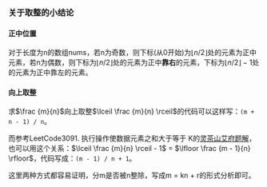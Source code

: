 ### 关于取整的小结论

#### 正中位置

对于长度为n的数组nums，若n为奇数，则下标(从0开始)为$\lfloor n/2 \rfloor$处的元素为正中元素，若n为偶数，则下标为$\lfloor n/2 \rfloor$处的元素为正中**靠右**的元素，下标为$\lfloor n/2 \rfloor - 1$处的元素为正中靠左的元素。

#### 向上取整

求$\frac {m}{n}$向上取整$\lceil \frac {m}{n} \rceil$的代码可以这样写：`(m + n - 1) / n`。

而参考LeetCode3091. 执行操作使数据元素之和大于等于 K的[灵茶山艾府题解](https://leetcode.cn/problems/apply-operations-to-make-sum-of-array-greater-than-or-equal-to-k/solutions/2704767/liang-chong-fang-fa-mei-ju-o1-shu-xue-go-ug47/)，也可以用这个关系：$\lceil \frac {m}{n} \rceil - 1$ = $\lfloor \frac {m - 1}{n} \rfloor$，代码写成：`(m - 1) / n + 1`。

这里两种方式都容易证明，分m是否被n整除，写成m = kn + r的形式分析即可。